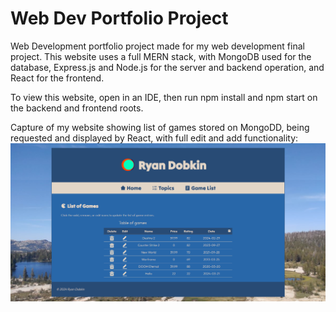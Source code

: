 # Web Dev Portfolio Project

Web Development portfolio project made for my web development final project.
This website uses a full MERN stack, with MongoDB used for the database, Express.js and Node.js for the server and backend operation, and React for the frontend.

To view this website, open in an IDE, then run npm install and npm start on the backend and frontend roots.

Capture of my website showing list of games stored on MongoDD, being requested and displayed by React, with full edit and add functionality:
![](https://github.com/ryandobkin/Portfolio/blob/main/Full-Stack%20MERN%20website/Portfolio/frontend/src/images/website-capture.png)
